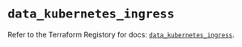# `data_kubernetes_ingress`

Refer to the Terraform Registory for docs: [`data_kubernetes_ingress`](https://www.terraform.io/docs/providers/kubernetes/d/ingress).
